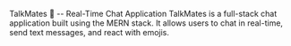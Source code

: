 TalkMates 💬 -- Real-Time Chat Application
TalkMates is a full-stack chat application built using the MERN stack. It allows users to chat in real-time, send text messages, and react with emojis.

